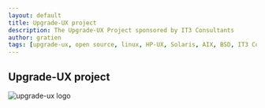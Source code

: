 ```yaml
---
layout: default
title: Upgrade-UX project
description: The Upgrade-UX Project sponsored by IT3 Consultants
author: gratien
tags: [upgrade-ux, open source, linux, HP-UX, Solaris, AIX, BSD, IT3 Consultants, GPL]
---
```


##  Upgrade-UX project

<img src="{{ site.url }}/images/upgrade-ux.png" alt="upgrade-ux logo">

